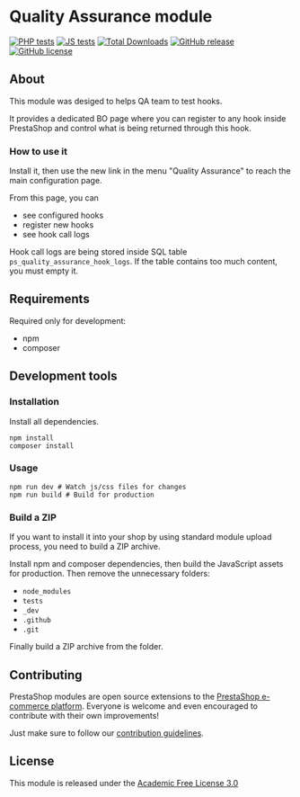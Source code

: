 # Quality Assurance module

[![PHP tests](https://github.com/PrestaShop/ps_qualityassurance/actions/workflows/php.yml/badge.svg)](https://github.com/PrestaShop/ps_qualityassurance/actions/workflows/php.yml)
[![JS tests](https://github.com/PrestaShop/ps_qualityassurance/actions/workflows/js.yml/badge.svg)](https://github.com/PrestaShop/ps_qualityassurance/actions/workflows/js.yml)
[![Total Downloads](https://poser.pugx.org/PrestaShop/ps_qualityassurance/downloads)](//packagist.org/packages/PrestaShop/ps_qualityassurance)
[![GitHub release](https://img.shields.io/github/v/release/prestashop/ps_qualityassurance)](https://github.com/PrestaShop/ps_qualityassurance)
[![GitHub license](https://img.shields.io/github/license/PrestaShop/ps_qualityassurance)](https://github.com/PrestaShop/ps_qualityassurance/LICENSE.md)

## About

This module was desiged to helps QA team to test hooks.

It provides a dedicated BO page where you can register to any hook inside PrestaShop and control what is being returned through this hook.

### How to use it

Install it, then use the new link in the menu "Quality Assurance" to reach the main configuration page.

From this page, you can
- see configured hooks
- register new hooks
- see hook call logs

Hook call logs are being stored inside SQL table `ps_quality_assurance_hook_logs`. If the table contains too much content, you must empty it.

## Requirements

Required only for development:

- npm
- composer

## Development tools

### Installation

Install all dependencies.
```
npm install
composer install
```

### Usage

```
npm run dev # Watch js/css files for changes
npm run build # Build for production
```

### Build a ZIP

If you want to install it into your shop by using standard module upload process, you need to build a ZIP archive.

Install npm and composer dependencies, then build the JavaScript assets for production. Then remove the unnecessary folders:
- `node_modules`
- `tests`
- `_dev`
- `.github`
- `.git`

Finally build a ZIP archive from the folder.

## Contributing

PrestaShop modules are open source extensions to the [PrestaShop e-commerce platform][prestashop]. Everyone is welcome and even encouraged to contribute with their own improvements!

Just make sure to follow our [contribution guidelines][contribution-guidelines].

## License

This module is released under the [Academic Free License 3.0][AFL-3.0] 

[prestashop]: https://www.prestashop.com/
[contribution-guidelines]: https://devdocs.prestashop.com/1.7/contribute/contribution-guidelines/project-modules/
[AFL-3.0]: https://opensource.org/licenses/AFL-3.0
